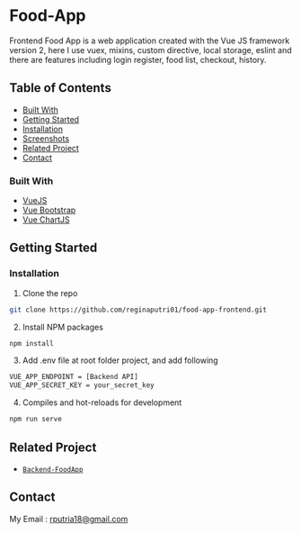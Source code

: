 # Food-App
Frontend Food App is a web application created with the Vue JS framework version 2, here I use vuex, mixins, custom directive, local storage, eslint and there are features including login register, food list, checkout, history.

<!-- TABLE OF CONTENTS -->
## Table of Contents
* [Built With](#built-with)
* [Getting Started](#getting-started)
* [Installation](#installation)
* [Screenshots](#screenshots)
* [Related Project](#related-project)
* [Contact](#contact)

### Built With
* [VueJS](http://vuejs.org/)
* [Vue Bootstrap](https://bootstrap-vue.org/)
* [Vue ChartJS](https://vue-chartjs.org/)

<!-- GETTING STARTED -->
## Getting Started

### Installation

1. Clone the repo
```sh
git clone https://github.com/reginaputri01/food-app-frontend.git
```
2. Install NPM packages
```sh
npm install
```
3. Add .env file at root folder project, and add following
```sh
VUE_APP_ENDPOINT = [Backend API]
VUE_APP_SECRET_KEY = your_secret_key
```
4. Compiles and hot-reloads for development
```sh
npm run serve
```

## Related Project
* [`Backend-FoodApp`](https://github.com/reginaputri01/food-app-backend)

<!-- CONTACT -->
## Contact

My Email : rputria18@gmail.com
